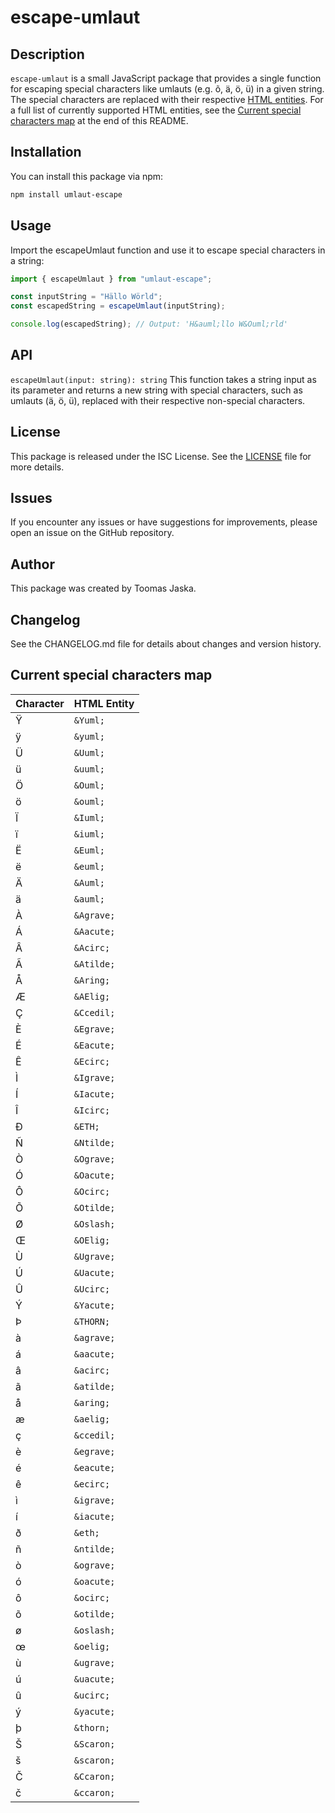 # escape-umlaut

## Description

`escape-umlaut` is a small JavaScript package that provides a single function for escaping special characters like umlauts (e.g. õ, ä, ö, ü) in a given string. The special characters are replaced with their respective [HTML entities](https://developer.mozilla.org/en-US/docs/Glossary/Entity). For a full list of currently supported HTML entities, see the [Current special characters map](#current-special-characters-map) at the end of this README.

## Installation

You can install this package via npm:

```bash
npm install umlaut-escape
```

## Usage

Import the escapeUmlaut function and use it to escape special characters in a string:

```typescript
import { escapeUmlaut } from "umlaut-escape";

const inputString = "Hällo Wörld";
const escapedString = escapeUmlaut(inputString);

console.log(escapedString); // Output: 'H&auml;llo W&Ouml;rld'
```

## API

`escapeUmlaut(input: string): string`
This function takes a string input as its parameter and returns a new string with special characters, such as umlauts (ä, ö, ü), replaced with their respective non-special characters.

## License

This package is released under the ISC License. See the [LICENSE](LICENSE) file for more details.

## Issues

If you encounter any issues or have suggestions for improvements, please open an issue on the GitHub repository.

## Author

This package was created by Toomas Jaska.

## Changelog

See the CHANGELOG.md file for details about changes and version history.

## Current special characters map

| Character | HTML Entity |
| --------- | ----------- |
| Ÿ         | `&Yuml;`    |
| ÿ         | `&yuml;`    |
| Ü         | `&Uuml;`    |
| ü         | `&uuml;`    |
| Ö         | `&Ouml;`    |
| ö         | `&ouml;`    |
| Ï         | `&Iuml;`    |
| ï         | `&iuml;`    |
| Ë         | `&Euml;`    |
| ë         | `&euml;`    |
| Ä         | `&Auml;`    |
| ä         | `&auml;`    |
| À         | `&Agrave;`  |
| Á         | `&Aacute;`  |
| Â         | `&Acirc;`   |
| Ã         | `&Atilde;`  |
| Å         | `&Aring;`   |
| Æ         | `&AElig;`   |
| Ç         | `&Ccedil;`  |
| È         | `&Egrave;`  |
| É         | `&Eacute;`  |
| Ê         | `&Ecirc;`   |
| Ì         | `&Igrave;`  |
| Í         | `&Iacute;`  |
| Î         | `&Icirc;`   |
| Ð         | `&ETH;`     |
| Ñ         | `&Ntilde;`  |
| Ò         | `&Ograve;`  |
| Ó         | `&Oacute;`  |
| Ô         | `&Ocirc;`   |
| Õ         | `&Otilde;`  |
| Ø         | `&Oslash;`  |
| Œ         | `&OElig;`   |
| Ù         | `&Ugrave;`  |
| Ú         | `&Uacute;`  |
| Û         | `&Ucirc;`   |
| Ý         | `&Yacute;`  |
| Þ         | `&THORN;`   |
| à         | `&agrave;`  |
| á         | `&aacute;`  |
| â         | `&acirc;`   |
| ã         | `&atilde;`  |
| å         | `&aring;`   |
| æ         | `&aelig;`   |
| ç         | `&ccedil;`  |
| è         | `&egrave;`  |
| é         | `&eacute;`  |
| ê         | `&ecirc;`   |
| ì         | `&igrave;`  |
| í         | `&iacute;`  |
| ð         | `&eth;`     |
| ñ         | `&ntilde;`  |
| ò         | `&ograve;`  |
| ó         | `&oacute;`  |
| ô         | `&ocirc;`   |
| õ         | `&otilde;`  |
| ø         | `&oslash;`  |
| œ         | `&oelig;`   |
| ù         | `&ugrave;`  |
| ú         | `&uacute;`  |
| û         | `&ucirc;`   |
| ý         | `&yacute;`  |
| þ         | `&thorn;`   |
| Š         | `&Scaron;`  |
| š         | `&scaron;`  |
| Č         | `&Ccaron;`  |
| č         | `&ccaron;`  |
